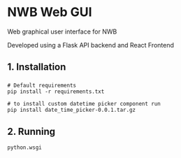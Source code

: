 # NWB Web GUI

Web graphical user interface for NWB

Developed using a Flask API backend and React Frontend

## 1. Installation 

###
```
# Default requirements
pip install -r requirements.txt

# to install custom datetime picker component run
pip install date_time_picker-0.0.1.tar.gz
```

## 2. Running

```
python.wsgi
```
